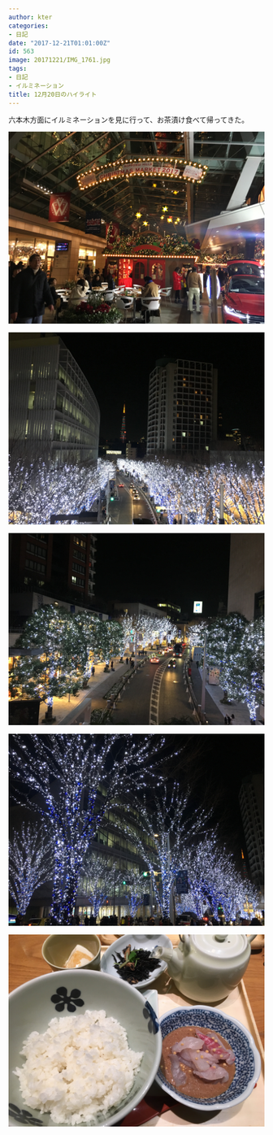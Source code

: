 ```yaml
---
author: kter
categories:
- 日記
date: "2017-12-21T01:01:00Z"
id: 563
image: 20171221/IMG_1761.jpg
tags:
- 日記
- イルミネーション
title: 12月20日のハイライト
---
```


六本木方面にイルミネーションを見に行って、お茶漬け食べて帰ってきた。

![]( /assets/img/20171221/IMG_1751.jpg )

![]( /assets/img/20171221/IMG_1753.jpg )

![]( /assets/img/20171221/IMG_1757.jpg )

![]( /assets/img/20171221/IMG_1761.jpg )

![]( /assets/img/20171221/IMG_1771.jpg )

